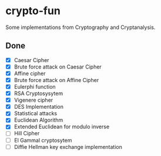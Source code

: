 # crypto-fun
Some implementations from Cryptography and Cryptanalysis.
## Done
- [x] Caesar Cipher
- [x] Brute force attack on Caesar Cipher
- [x] Affine cipher
- [x] Brute force attack on Affine Cipher
- [x] Eulerphi function
- [x] RSA Cryptosysytem
- [x] Vigenere cipher
- [x] DES Implementation
- [x] Statistical attacks
- [x] Euclidean Algorithm
- [x] Extended Euclidean for modulo inverse
- [ ] Hill Cipher
- [ ] El Gammal cryptosytem
- [ ] Diffie Hellman key exchange implementation
